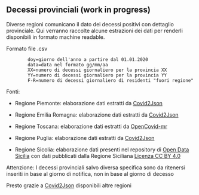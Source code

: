 ## Decessi provinciali (work in progress)

Diverse regioni comunicano il dato dei decessi positivi con dettaglio provinciale. Qui verranno raccolte alcune estrazioni dei dati per renderli disponibili in formato machine readable.

Formato file .csv

        
            doy=giorno dell'anno a partire dal 01.01.2020
            data=data nel formato gg/mm/aa 
            XX=numero di decessi giornaliero per la provincia XX
            YY=numero di decessi giornaliero per la provincia YY
            F-R=numero di decessi giornaliero di residenti "fuori regione"
        
Fonti:

- Regione Piemonte: elaborazione dati estratti da [Covid2Json](https://github.com/tohacknight/covid2json)

- Regione Emilia Romagna: elaborazione dati estratti da [Covid2Json](https://github.com/tohacknight/covid2json)

- Regione Toscana: elaborazione dati estratti da [OpenCovid-mr](https://github.com/opencovid-mr/scrapers/tree/master/working/toscana)

- Regione Puglia: elaborazione dati estratti da [Covid2Json](https://github.com/tohacknight/covid2json)

- Regione Sicolia: elaborazione dati presenti nel repository di [Open Data Sicilia](https://github.com/opendatasicilia/COVID-19_Sicilia) con dati pubblicati dalla Regione Siciliana [Licenza CC BY 4.0](https://creativecommons.org/licenses/by/4.0/deed.it)



Attenzione: I decessi provinciali salvo diversa specifica sono da ritenersi inseriti in base al giorno di notifica, non in base al giorno di decesso

Presto grazie a [Covid2Json](https://github.com/tohacknight/covid2json) disponibili altre regioni
